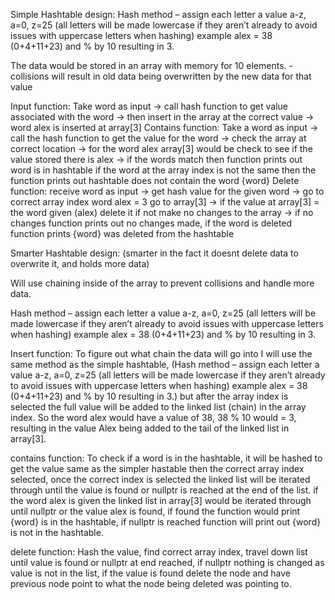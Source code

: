 Simple Hashtable design:
Hash method – assign each letter a value a-z, a=0, z=25  (all letters will be made lowercase if they aren’t already to avoid issues with uppercase letters when hashing) example alex = 38 (0+4+11+23) and % by 10 resulting in 3.

The data would be stored in an array with memory for 10 elements.
-collisions will result in old data being overwritten by the new data for that value

Input function: Take word as input -> call hash function to get value associated with the word -> then insert in the array at the correct value -> word alex is inserted at array[3]
Contains function: Take a word as input -> call the hash function to get the value for the word -> check the array at correct location -> for the word alex array[3] would be check to see if the value stored there is alex -> if the words match then function prints out word is in hashtable if the word at the array index is not the same then the function prints out hashtable does not contain the word {word}
Delete function: receive word as input -> get hash value for the given word -> go to correct array index word alex = 3 go to array[3] -> if the value at array[3] = the word given (alex) delete it if not make no changes to the array -> if no changes function prints out no changes made, if the word is deleted function prints {word} was deleted from the hashtable


Smarter Hashtable design: (smarter in the fact it doesnt delete data to overwrite it, and holds more data)

Will use chaining inside of the array to prevent collisions and handle more data. 

Hash method – assign each letter a value a-z, a=0, z=25  (all letters will be made lowercase if they aren’t already to avoid issues with uppercase letters when hashing) example alex = 38 (0+4+11+23) and % by 10 resulting in 3.

Insert function:
To figure out what chain the data will go into I will use the same method as the simple hashtable, (Hash method – assign each letter a value a-z, a=0, z=25  (all letters will be made lowercase if they aren’t already to avoid issues with uppercase letters when hashing) example alex = 38 (0+4+11+23) and % by 10 resulting in 3.) but after the array index is selected the full value will be added to the linked list (chain) in the array index. So the word alex would have a value of 38, 38 % 10 would = 3, resulting in the value Alex being added to the tail of the linked list in array[3].

contains function:
To check if a word is in the hashtable, it will be hashed to get the value same as the simpler hastable then the correct array index selected, once the correct index is selected the linked list will be iterated through until the value is found or nullptr is reached at the end of the list. if the word alex is given the linked list in array[3] would be iterated through until nullptr or the value alex is found, if found the function would print {word} is in the hashtable, if nullptr is reached function will print out {word} is not in the hashtable.

delete function: Hash the value, find correct array index, travel down list until value is found or nullptr at end reached, if nullptr nothing is changed as value is not in the list, if the value is found delete the node and have previous node point to what the node being deleted was pointing to.
